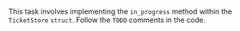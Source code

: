 This task involves implementing the `in_progress` method within the `TicketStore` `struct`.
Follow the `TODO` comments in the code.
